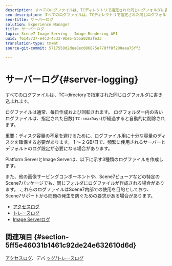 ```yaml
---
description: すべてのログファイルは、TCディレクトリで指定された同じログフォルダに書き込まれます。
seo-description: すべてのログファイルは、TCディレクトリで指定された同じログフォルダに書き込まれます。
seo-title: サーバーログ
solution: Experience Manager
title: サーバーログ
topic: Scene7 Image Serving - Image Rendering API
uuid: f6145737-e4c3-4533-9be5-5b5a0202fe33
translation-type: tm+mt
source-git-commit: 5717550d2dea8ec086875e770ff8f200aaa75ff3

---
```



# サーバーログ{#server-logging}

すべてのログファイルは、TC::directoryで指定された同じログフォルダに書き込まれます。

ログファイルは通常、毎日作成および回転されます。 ログフォルダー内の古いログファイルは、指定された日数( `TC::maxDays`)が経過すると自動的に削除されます。

重要：ディスク容量の不足を避けるために、ログファイル用に十分な容量のディスクを確保する必要があります。 1 ～ 2 GB/日で、頻繁に使用されるサーバーとデフォルトのログ設定が必要になる場合があります。

Platform ServerとImage Serverは、以下に示す3種類のログファイルを作成します。

また、他の画像サービングコンポーネントや、Scene7ビューアなどの特定のScene7パッケージでも、同じフォルダにログファイルが作成される場合があります。 これらのログファイルはScene7内部での使用を目的としており、Scene7サポートから問題の発生を防ぐための要求がある場合があります。

* [アクセスログ](c-access-log.md)
* [トレースログ](c-trace-log.md)
* [Image Serverログ](c-image-server-log.md)

## 関連項目 {#section-5ff5e46031b1461c92de24e632610d6d}

[アクセスログ](../../../../is-api/image-serving-api-ref/c-configuration-and-administration/c-server-settings/r-access-logging.md#reference-5d175921c12a48a6be7f722517615d0f)、デバ [ッグ/トレースログ](../../../../is-api/image-serving-api-ref/c-configuration-and-administration/c-server-settings/r-debug-trace-logging.md#reference-4b372f81001849f5b495457da7af8e82)
